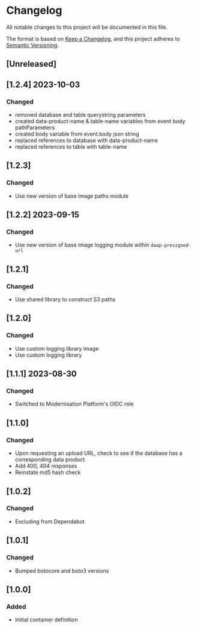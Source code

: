 <!-- markdownlint-disable MD003 -->

# Changelog

All notable changes to this project will be documented in this file.

The format is based on [Keep a Changelog](https://keepachangelog.com/en/1.0.0/),
and this project adheres to [Semantic Versioning](https://semver.org/spec/v2.0.0.html).

## [Unreleased]

## [1.2.4] 2023-10-03

### Changed

- removed database and table querystring parameters
- created data-product-name & table-name variables from event body pathParameters
- created body variable from event.body json string
- replaced references to database with data-product-name
- replaced references to table with table-name

## [1.2.3]

### Changed

- Use new version of base image paths module

## [1.2.2] 2023-09-15

### Changed

- Use new version of base image logging module within `daap-presigned-url`

## [1.2.1]

### Changed

- Use shared library to construct S3 paths

## [1.2.0]

### Changed

- Use custom logging library image
- Use custom logging library

## [1.1.1] 2023-08-30

### Changed

- Switched to Modernisation Platform's OIDC role

## [1.1.0]

### Changed

- Upon requesting an upload URL, check to see if the database has a
  corresponding data product.
- Add 400, 404 responses
- Reinstate md5 hash check

## [1.0.2]

### Changed

- Excluding from Dependabot

## [1.0.1]

### Changed

- Bumped botocore and boto3 versions

## [1.0.0]

### Added

- Initial container definition
